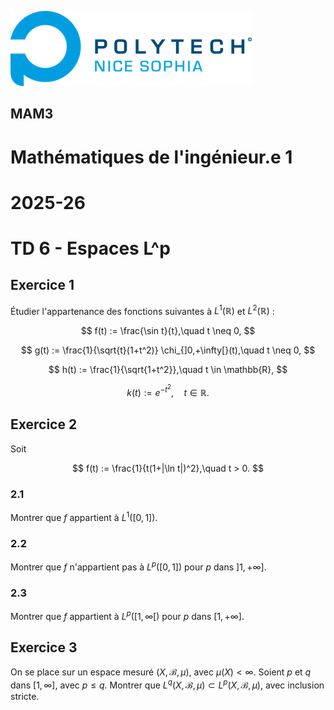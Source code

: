 ![PNS](https://raw.githubusercontent.com/pns-mam/mi1/master/logo-pns.png)

## MAM3

# Mathématiques de l'ingénieur.e 1

# 2025-26

# TD 6 - Espaces L^p

## Exercice 1
Étudier l'appartenance des fonctions suivantes à $L^1(\mathbb{R})$ et $L^2(\mathbb{R})$ :

$$ f(t) := \frac{\sin t}{t},\quad t \neq 0, $$

$$ g(t) := \frac{1}{\sqrt{t}(1+t^2)} \chi_{]0,+\infty[}(t),\quad t \neq 0, $$

$$ h(t) := \frac{1}{\sqrt{1+t^2}},\quad t \in \mathbb{R}, $$

$$ k(t) := e^{-t^2},\quad t \in \mathbb{R}. $$

## Exercice 2
Soit

$$ f(t) := \frac{1}{t(1+|\ln t|)^2},\quad t > 0. $$

### 2.1
Montrer que $f$ appartient à $L^1([0,1])$.

### 2.2
Montrer que $f$ n'appartient pas à $L^p([0,1])$ pour $p$ dans $]1,+\infty]$.

### 2.3
Montrer que $f$ appartient à $L^p([1,\infty[)$ pour $p$ dans $[1,+\infty]$.

## Exercice 3
On se place sur un espace mesuré $(X,\mathcal{B},\mu)$, avec $\mu(X) < \infty$. Soient $p$ et $q$ dans $[1,\infty]$, avec $p \leq q$. Montrer que $L^q(X,\mathscr{B},\mu) \subset L^p(X,\mathscr{B},\mu)$, avec inclusion stricte.
